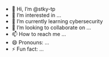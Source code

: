 - 👋 Hi, I’m @stky-tp
- 👀 I’m interested in ...
- 🌱 I’m currently learning cybersecurity 
- 💞️ I’m looking to collaborate on ...
- 📫 How to reach me ...
- 😄 Pronouns: ...
- ⚡ Fun fact: ...

<!---
stky-tp/stky-tp is a ✨ special ✨ repository because its `README.md` (this file) appears on your GitHub profile.
You can click the Preview link to take a look at your changes.
--->
